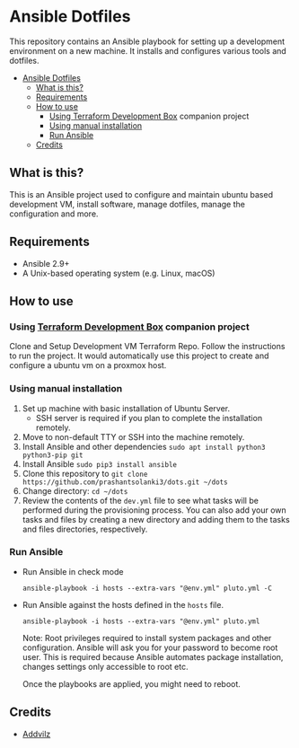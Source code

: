 # Ansible Dotfiles

This repository contains an Ansible playbook for setting up a development environment on a new machine. It installs and configures various tools and dotfiles.

<!--ts-->
* [Ansible Dotfiles](#ansible-dotfiles)
   * [What is this?](#what-is-this)
   * [Requirements](#requirements)
   * [How to use](#how-to-use)
      * [Using <a href="https://github.com/prashantsolanki3/tf-dev-box">Terraform  Development Box</a> companion project](#using-terraform--development-box-companion-project)
      * [Using manual installation](#using-manual-installation)
      * [Run Ansible](#run-ansible)
   * [Credits](#credits)
<!--te-->

## What is this?

This is an Ansible project used to configure and maintain ubuntu based development VM, install software, manage dotfiles, manage the configuration and more.

## Requirements

* Ansible 2.9+
* A Unix-based operating system (e.g. Linux, macOS)

## How to use

### Using [Terraform  Development Box](https://github.com/prashantsolanki3/tf-dev-box) companion project

Clone and Setup Development VM Terraform Repo. Follow the instructions to run the project. It would automatically use this project to create and configure a ubuntu vm on a proxmox host.

### Using manual installation

1. Set up machine with basic installation of Ubuntu Server.
    * SSH server is required if you plan to complete the installation remotely.
2. Move to non-default TTY or SSH into the machine remotely.
3. Install Ansible and other dependencies `sudo apt install python3 python3-pip git`
4. Install Ansible `sudo pip3 install ansible`
5. Clone this repository to `git clone https://github.com/prashantsolanki3/dots.git ~/dots`
6. Change directory: `cd ~/dots`
7. Review the contents of the `dev.yml` file to see what tasks will be performed during the provisioning process. You can also add your own tasks and files by creating a new directory and adding them to the tasks and files directories, respectively.

### Run Ansible

* Run Ansible in check mode

    ```ansible-playbook -i hosts --extra-vars "@env.yml" pluto.yml -C```

* Run Ansible against the hosts defined in the `hosts` file.

    ```ansible-playbook -i hosts --extra-vars "@env.yml" pluto.yml```

    Note: Root privileges required to install system packages and other configuration. Ansible will ask you for your password to become root user. This is required because Ansible automates package installation, changes settings only accessible to root etc.

    Once the playbooks are applied, you might need to reboot.

## Credits

* [Addvilz](https://github.com/Addvilz/dots)
